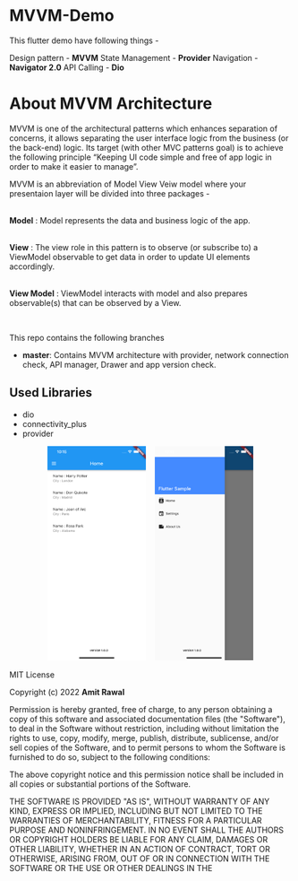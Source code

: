 # MVVM-Demo
This flutter demo have following things -

Design pattern - **MVVM**
State Management - **Provider**
Navigation - **Navigator 2.0**
API Calling - **Dio**

<h1>About MVVM Architecture</h1>
<p>
MVVM is one of the architectural patterns which enhances separation of concerns, it allows separating the user interface logic from the business (or the back-end) logic. Its target (with other MVC patterns goal) is to achieve the following principle “Keeping UI code simple and free of app logic in order to make it easier to manage”.
    
MVVM is an abbreviation of Model View Veiw model where your presentaion layer will be divided into three packages -
    
<Br/> <b>Model</b> : Model represents the data and business logic of the app.
    
<Br/> <b>View</b> : The view role in this pattern is to observe (or subscribe to) a ViewModel observable to get data in order to update UI elements accordingly.
    
<Br/> <b>View Model</b> : ViewModel interacts with model and also prepares observable(s) that can be observed by a View.


<div id="container">
    <img src="https://miro.medium.com/max/1212/1*BpxMFh7DdX0_hqX6ABkDgw.png" alt="" />
</div>


<p>This repo contains the following branches
  <ul>
    <li><b>master</b>: Contains MVVM architecture with provider, network connection check, API manager, Drawer and app version check. </li>
  </ul>
</p>

</p>
<h2> Used Libraries</h2>
<ul>
<li>dio</li>
<li>connectivity_plus</li>
<li>provider</li>
</ul>


<p>
<div align="center">
        <img width="35%" src="https://github.com/amit-rawal/flutter_mvvm_provider/blob/main/screenshots/home_page.png" alt="Home Page" title="Home Page"</img>
        <img height="0" width="8px">
        <img width="35%" src="https://github.com/amit-rawal/flutter_mvvm_provider/blob/main/screenshots/drawer.png" alt="Drawer" title="Side Menu / Drawer"></img>
</div>
</p>

MIT License

Copyright (c) 2022 **Amit Rawal**

Permission is hereby granted, free of charge, to any person obtaining a copy
of this software and associated documentation files (the "Software"), to deal
in the Software without restriction, including without limitation the rights
to use, copy, modify, merge, publish, distribute, sublicense, and/or sell
copies of the Software, and to permit persons to whom the Software is
furnished to do so, subject to the following conditions:

The above copyright notice and this permission notice shall be included in all
copies or substantial portions of the Software.

THE SOFTWARE IS PROVIDED "AS IS", WITHOUT WARRANTY OF ANY KIND, EXPRESS OR
IMPLIED, INCLUDING BUT NOT LIMITED TO THE WARRANTIES OF MERCHANTABILITY,
FITNESS FOR A PARTICULAR PURPOSE AND NONINFRINGEMENT. IN NO EVENT SHALL THE
AUTHORS OR COPYRIGHT HOLDERS BE LIABLE FOR ANY CLAIM, DAMAGES OR OTHER
LIABILITY, WHETHER IN AN ACTION OF CONTRACT, TORT OR OTHERWISE, ARISING FROM,
OUT OF OR IN CONNECTION WITH THE SOFTWARE OR THE USE OR OTHER DEALINGS IN THE
